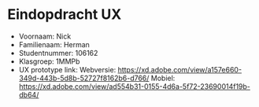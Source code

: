 # Eindopdracht UX

- Voornaam: Nick
- Familienaam: Herman
- Studentnummer: 106162
- Klasgroep: 1MMPb 
- UX prototype link: 
Webversie: https://xd.adobe.com/view/a157e660-349d-443b-5d8b-52727f8162b6-d766/
Mobiel: https://xd.adobe.com/view/ad554b31-0155-4d6a-5f72-23690014f19b-db64/
